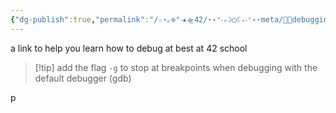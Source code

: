 ```yaml
---
{"dg-publish":true,"permalink":"/☆⋆｡𖦹°‧★🛸42/⋆˖⁺‧₊☽◯☾₊‧⁺˖⋆meta/🧹🐛debugging/","tags":["42madrid","c"]}
---
```



a link to help you learn how to debug at best at 42 school


>[!tip] add the flag `-g` to stop at breakpoints
>when debugging with the default debugger (gdb)

p